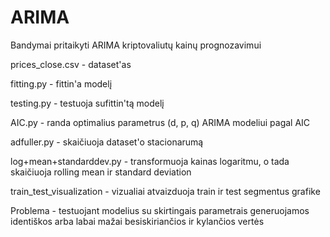 # ARIMA
Bandymai pritaikyti ARIMA kriptovaliutų kainų prognozavimui

prices_close.csv - dataset'as

fitting.py - fittin'a modelį

testing.py - testuoja sufittin'tą modelį

AIC.py - randa optimalius parametrus (d, p, q) ARIMA modeliui pagal AIC

adfuller.py - skaičiuoja dataset'o stacionarumą

log+mean+standarddev.py - transformuoja kainas logaritmu, o tada skaičiuoja rolling mean ir standard deviation

train_test_visualization - vizualiai atvaizduoja train ir test segmentus grafike


Problema - testuojant modelius su skirtingais parametrais generuojamos identiškos arba labai mažai besiskiriančios ir kylančios vertės
